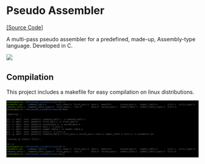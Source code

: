 # Pseudo Assembler

[[Source Code]][src]

[src]:          https://github.com/MyNameIsHeart/pseudo_assembler/source

A multi-pass pseudo assembler for a predefined, made-up, Assembly-type language.
Developed in C.

<img style="margin-left: auto; margin-right: auto;" src="https://contribute.geeksforgeeks.org/wp-content/uploads/assem.png">

## Compilation

This project includes a makefile for easy compilation on linux distributions. 

<p align="center">
  <img src="./images/make.png" alt="make example" width="738">
</p>